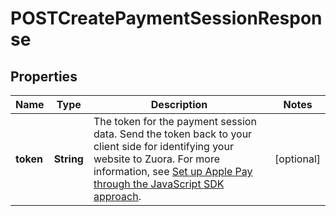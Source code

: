 

# POSTCreatePaymentSessionResponse


## Properties

| Name | Type | Description | Notes |
|------------ | ------------- | ------------- | -------------|
|**token** | **String** | The token for the payment session data. Send the token back to your client side for identifying your website to Zuora.  For more information, see [Set up Apple Pay through the JavaScript SDK approach](https://knowledgecenter.zuora.com/Zuora_Payments/Payment_Methods/B_Define_Payment_Methods/Set_up_Apple_Pay_for_gateway_integrations_other_than_Adyen_Integration_v2.0).  |  [optional] |



